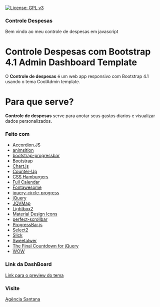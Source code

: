 [![License: GPL v3](https://img.shields.io/badge/License-GPL%20v3-blue.svg)](https://www.gnu.org/licenses/gpl-3.0)

### Controle Despesas

Bem vindo ao meu controle de despesas em javascript

# Controle Despesas com Bootstrap 4.1 Admin Dashboard Template
O **Controle de despesas** é um web app responsivo com Bootstrap 4.1 usando o tema CoolAdmin template.

# Para que serve?
**Controle de despesas** serve para anotar seus gastos diarios e visualizar dados personalizados.

### Feito com

- [Accordion.JS](https://github.com/awps/Accordion.JS)
- [animsition](http://blivesta.github.io/animsition)
- [bootstrap-progressbar](https://github.com/minddust/bootstrap-progressbar)
- [Bootstrap](http://getbootstrap.com/)
- [Chart.js](http://www.chartjs.org/)
- [Counter-Up](https://github.com/bfintal/Counter-Up)
- [CSS Hamburgers](https://github.com/jonsuh/hamburgers)
- [Full Calendar](https://fullcalendar.io)
- [Fontawesome](http://fontawesome.io/)
- [jquery-circle-progress](http://kottenator.github.io/jquery-circle-progress/)
- [jQuery](https://jquery.com/)
- [JQVMap](https://jqvmap.com/)
- [Lightbox2](https://github.com/lokesh/lightbox2)
- [Material Design Icons](https://github.com/Templarian/MaterialDesign-Webfont)
- [perfect-scrollbar](https://github.com/utatti/perfect-scrollbar)
- [ProgressBar.js](https://github.com/kimmobrunfeldt/progressbar.js)
- [Select2](https://github.com/select2/select2)
- [Slick](http://kenwheeler.github.io/slick/)
- [Sweetalwer](https://github.com/sweetalert2/sweetalert2)
- [The Final Countdown for jQuery](http://hilios.github.io/jQuery.countdown/)
- [WOW](https://github.com/matthieua/WOW)

### Link da DashBoard
[Link para o preview do tema](https://colorlib.com/polygon/cooladmin/index.html)

### Visite
[Agência Santana](https://agenciasantana.com.br)
